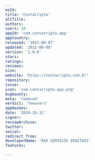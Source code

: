 ```yaml
---
wsId: 
title: 'ContaCripto'
altTitle: 
authors: 
users: 10
appId: 'com.contacripto.app'
appCountry: 
released: '2022-06-07'
updated: '2022-06-08'
version: '1.0.0'
stars: 
ratings: 
reviews: 
size: 
website: 'https://contacripto.com.br'
repository: 
issue: 
icon: 'com.contacripto.app.png'
bugbounty: 
meta: 'removed'
verdict: 'fewusers'
appHashes: 
date: '2024-10-31'
signer: 
reviewArchive: 
twitter: 
social: 
redirect_from: 
developerName: 'RAS SERVICOS DIGITAIS'
features: 

---
```


